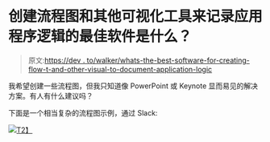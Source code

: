 # 创建流程图和其他可视化工具来记录应用程序逻辑的最佳软件是什么？

> 原文:[https://dev . to/walker/whats-the-best-software-for-creating-flow-t-and-other-visual-to-document-application-logic](https://dev.to/walker/whats-the-best-software-for-creating-flowcharts-and-other-visuals-to-document-application-logic)

我希望创建一些流程图，但我只知道像 PowerPoint 或 Keynote 显而易见的解决方案。有人有什么建议吗？

下面是一个相当复杂的流程图示例，通过 Slack:

[![](../Images/3e31f46ac30bd0787abdd03e76d52ac6.png)T2】](https://res.cloudinary.com/practicaldev/image/fetch/s--v2_IFj6---/c_limit%2Cf_auto%2Cfl_progressive%2Cq_auto%2Cw_880/https://pbs.twimg.com/media/C6A7smLUsAAzJeS.jpg)